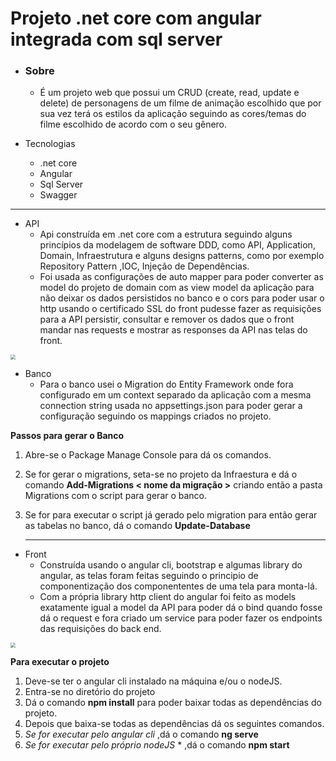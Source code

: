 # 	**Projeto .net core com angular integrada com sql server**
* ### Sobre

  * É um projeto web que possui um CRUD (create, read, update e delete) de personagens de um filme de animação escolhido que por sua vez terá os estilos da aplicação seguindo as cores/temas do filme escolhido de acordo com o seu gênero.

* Tecnologias
  * .net core
  * Angular
  * Sql Server
  * Swagger

------



* API
  * Api construída em .net core com a estrutura seguindo alguns princípios da modelagem de software DDD, como API, Application, Domain, Infraestrutura e alguns designs patterns, como por exemplo Repository Pattern ,IOC, Injeção de Dependências.
  * Foi usada as configurações de auto mapper para poder converter as model do projeto de domain com as view model da aplicação para não deixar os dados persistidos no banco e o cors para poder usar o http usando o certificado SSL do front pudesse fazer as requisições para a API persistir, consultar e remover os dados que o front mandar nas requests e mostrar as responses  da API nas telas do front. 

<img src="C:\Users\solar\Desktop\b6112b27-a350-4579-89c7-2c8c1a709242.jpg" style="zoom:50%;" />

* Banco
  * Para o banco usei o Migration do Entity Framework onde fora configurado em um context separado da aplicação com a mesma connection string usada no appsettings.json para poder gerar a configuração seguindo os mappings criados no projeto.

**Passos para gerar o Banco**

1. Abre-se o Package Manage Console para dá os comandos.

2. Se for gerar o migrations, seta-se no projeto da Infraestura e dá o comando **Add-Migrations < nome da migração >** criando então a pasta Migrations com o script para gerar o banco.

3. Se for para executar o script já gerado pelo migration para então gerar as tabelas no banco, dá o comando **Update-Database**

   ------

   

* Front
  * Construída usando o angular cli, bootstrap e algumas library do angular, as telas foram feitas seguindo o principio de componentização dos componententes de uma tela para monta-lá. 
  * Com a própria library http client do angular foi feito as models exatamente igual a model da API para poder dá o bind quando fosse dá o request e fora criado um service para poder fazer os endpoints das requisições do back end.

<img src="C:\Users\solar\Desktop\estruturaFront.PNG" style="zoom:50%;" />

**Para executar o projeto**

1. Deve-se ter o angular cli instalado na máquina e/ou o nodeJS.
2. Entra-se no diretório do projeto 
3. Dá o comando **npm install** para poder baixar todas as dependências do projeto.
4. Depois que baixa-se todas as dependências dá os seguintes comandos.
5.  *Se for executar pelo angular cli* ,dá o comando **ng serve**
6. *Se for executar pelo próprio nodeJS* * ,dá o comando **npm start**